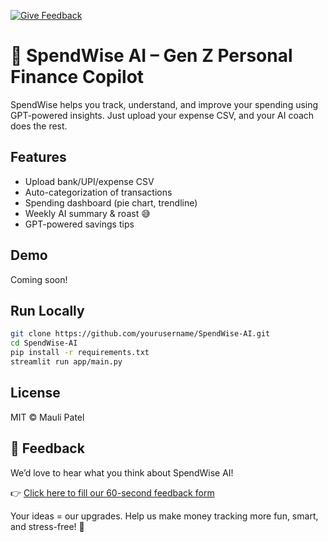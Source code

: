 [![Give Feedback](https://img.shields.io/badge/📝%20Give%20Feedback-brightgreen?style=for-the-badge)](https://forms.gle/zsWrxDVqo87QKfzFA)

# 💸 SpendWise AI – Gen Z Personal Finance Copilot

SpendWise helps you track, understand, and improve your spending using GPT-powered insights. Just upload your expense CSV, and your AI coach does the rest.

## Features
- Upload bank/UPI/expense CSV
- Auto-categorization of transactions
- Spending dashboard (pie chart, trendline)
- Weekly AI summary & roast 😅
- GPT-powered savings tips

## Demo
Coming soon!

## Run Locally
```bash
git clone https://github.com/yourusername/SpendWise-AI.git
cd SpendWise-AI
pip install -r requirements.txt
streamlit run app/main.py
```

## License
MIT © Mauli Patel

## 💬 Feedback

We’d love to hear what you think about SpendWise AI!

👉 [Click here to fill our 60-second feedback form](https://forms.gle/zsWrxDVqo87QKfzFA)

Your ideas = our upgrades. Help us make money tracking more fun, smart, and stress-free! 💚

